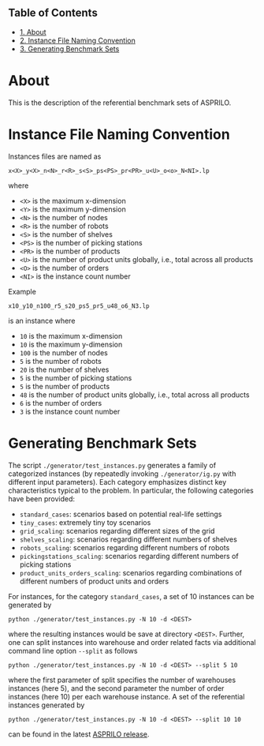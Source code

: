 <div id="table-of-contents">
<h2>Table of Contents</h2>
<div id="text-table-of-contents">
<ul>
<li><a href="#orgffbb0b8">1. About</a></li>
<li><a href="#orgd9aadc6">2. Instance File Naming Convention</a></li>
<li><a href="#org8ee5c8e">3. Generating Benchmark Sets</a></li>
</ul>
</div>
</div>


<a id="orgffbb0b8"></a>

# About

This is the description of the referential benchmark sets of ASPRILO.


<a id="orgd9aadc6"></a>

# Instance File Naming Convention

Instances files are named as

    x<X>_y<X>_n<N>_r<R>_s<S>_ps<PS>_pr<PR>_u<U>_o<o>_N<NI>.lp

where

-   `<X>` is the maximum x-dimension
-   `<Y>` is the maximum y-dimension
-   `<N>` is the number of nodes
-   `<R>` is the number of robots
-   `<S>` is the number of shelves
-   `<PS>` is the number of picking stations
-   `<PR>` is the number of products
-   `<U>` is the number of product units globally, i.e., total across all products
-   `<O>` is the number of orders
-   `<NI>` is the instance count number

Example

    x10_y10_n100_r5_s20_ps5_pr5_u48_o6_N3.lp

is an instance where

-   `10` is the maximum x-dimension
-   `10` is the maximum y-dimension
-   `100` is the number of nodes
-   `5` is the number of robots
-   `20` is the number of shelves
-   `5` is the number of picking stations
-   `5` is the number of products
-   `48` is the number of product units globally, i.e., total across all products
-   `6` is the number of orders
-   `3` is the instance count number


<a id="org8ee5c8e"></a>

# Generating Benchmark Sets

The script `./generator/test_instances.py` generates a family of categorized instances
(by repeatedly invoking `./generator/ig.py` with different input parameters). Each
category emphasizes distinct key characteristics typical to the problem. In particular,
the following categories have been provided:

-   `standard_cases`: scenarios based on potential real-life settings
-   `tiny_cases`: extremely tiny toy scenarios
-   `grid_scaling`: scenarios regarding different sizes of the grid
-   `shelves_scaling`: scenarios regarding different numbers of shelves
-   `robots_scaling`: scenarios regarding different numbers of robots
-   `pickingstations_scaling`: scenarios regarding different numbers of picking stations
-   `product_units_orders_scaling`: scenarios regarding combinations of different numbers of product units and orders

For instances, for the category `standard_cases`, a set of 10 instances can be generated by

    python ./generator/test_instances.py -N 10 -d <DEST>

where the resulting instances would be save at directory `<DEST>`. Further, one can split
instances into warehouse and order related facts via additional command line option `--split` as follows

    python ./generator/test_instances.py -N 10 -d <DEST> --split 5 10

where the first parameter of split specifies the number of warehouses instances (here 5), and the second
parameter the number of order instances (here 10) per each warehouse instance.
A set of the referential instances generated by

    python ./generator/test_instances.py -N 10 -d <DEST> --split 10 10

can be found in the latest [ASPRILO release](https://github.com/potassco/asprilo/releases).

